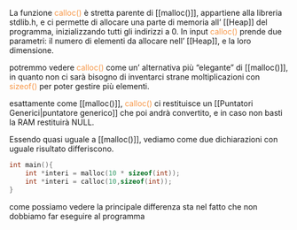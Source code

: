 La funzione <font color="#f79646">calloc()</font> è stretta parente di [[malloc()]], appartiene alla libreria stdlib.h, e ci permette di allocare una parte di memoria all’ [[Heap]] del programma, inizializzando tutti gli indirizzi a 0.
In input <font color="#f79646">calloc()</font> prende due parametri: il numero di elementi da allocare nell’ [[Heap]], e la loro dimensione.

potremmo vedere <font color="#f79646">calloc()</font> come un’ alternativa più “elegante” di [[malloc()]], in quanto non ci sarà bisogno di inventarci strane moltiplicazioni con <font color="#f79646">sizeof()</font> per poter gestire più elementi.

esattamente come [[malloc()]], <font color="#f79646">calloc()</font> ci restituisce un [[Puntatori Generici|puntatore generico]] che poi andrà convertito, e in caso non basti la RAM restituirà NULL.

Essendo quasi uguale a [[malloc()]], vediamo come due dichiarazioni con uguale risultato differiscono.

```C
int main(){
	int *interi = malloc(10 * sizeof(int));
	int *interi = calloc(10,sizeof(int));
}
```

come possiamo vedere la principale differenza sta nel fatto che non dobbiamo far eseguire al programma 